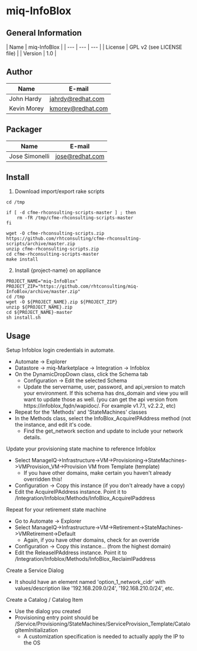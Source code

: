 # miq-InfoBlox

## General Information

| Name      | miq-InfoBlox |
| --- | --- | --- |
| License   | GPL v2 (see LICENSE file) |
| Version   | 1.0 |

## Author
| Name      | E-mail |
| --- | --- |
| John Hardy | jahrdy@redhat.com |
| Kevin Morey | kmorey@redhat.com |

## Packager
| Name              | E-mail |
| --- | --- |
| Jose Simonelli    | jose@redhat.com |


## Install
1) Download import/export rake scripts
```
cd /tmp

if [ -d cfme-rhconsulting-scripts-master ] ; then
    rm -fR /tmp/cfme-rhconsulting-scripts-master
fi

wget -O cfme-rhconsulting-scripts.zip https://github.com/rhtconsulting/cfme-rhconsulting-scripts/archive/master.zip
unzip cfme-rhconsulting-scripts.zip
cd cfme-rhconsulting-scripts-master
make install
```

2) Install {project-name} on appliance
```
PROJECT_NAME="miq-InfoBlox"
PROJECT_ZIP="https://github.com/rhtconsulting/miq-InfoBlox/archive/master.zip"
cd /tmp
wget -O ${PROJECT_NAME}.zip ${PROJECT_ZIP}
unzip ${PROJECT_NAME}.zip
cd ${PROJECT_NAME}-master
sh install.sh
```

## Usage
Setup Infoblox login credentials in automate.  

* Automate -> Explorer
* Datastore -> miq-Marketplace -> Integration -> Infoblox
* On the DynamicDropDown class, click the Schema tab
  * Configuration -> Edit the selected Schema
  * Update the servername, user, password, and api_version to match your environment.  If this schema has dns_domain and view you will want to update those as well.  (you can get the api version from https://infoblox_fqdn/wapidoc/.  For example v1.7.1, v2.2.2, etc)
* Repeat for the 'Methods' and 'StateMachines' classes
* In the Methods class, select the InfoBlox_AcquireIPAddress method (not the instance, and edit it's code.  
  * Find the get_network section and update to include your network details.  

Update your provisioning state machine to reference Infoblox
* Select ManageIQ->Infrastructure->VM->Provisioning->StateMachines->VMProvision_VM->Provision VM from Template (template)
  * If you have other domains, make certain you haven't already overridden this!  
* Configuration -> Copy this instance (if you don't already have a copy)
* Edit the AcquireIPAddress instance.  Point it to /Integration/Infoblox/Methods/InfoBlox_AcquireIPaddress


Repeat for your retirement state machine
* Go to Automate -> Explorer
* Select ManageIQ->Infrastructure->VM->Retirement->StateMachines->VMRetirement->Default
  * Again, if you have other domains, check for an override
* Configuration -> Copy this instance...  (from the highest domain)
* Edit the ReleaseIPAddress instance.  Point it to /Integration/Infoblox/Methods/InfoBlox_ReclaimIPaddress

Create a Service Dialog 
* It should have an element named 'option_1_network_cidr' with values/description like '192.168.209.0/24', '192.168.210.0/24', etc.

Create a Catalog / Catalog Item 
* Use the dialog you created 
* Provisioning entry point should be /Service/Provisioning/StateMachines/ServiceProvision_Template/CatalogItemInitialization
  * A customization specification is needed to actually apply the IP to the OS 



